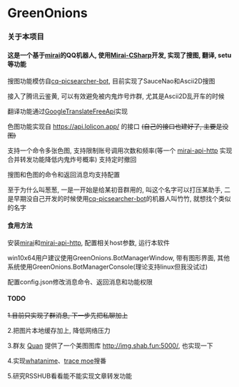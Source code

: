 # GreenOnions

### 关于本项目

#### 这是一个基于[mirai](https://github.com/mamoe/mirai)的QQ机器人, 使用[Mirai-CSharp](https://github.com/Executor-Cheng/Mirai-CSharp)开发, 实现了搜图, 翻译, setu等功能

搜图功能模仿自[cq-picsearcher-bot](https://github.com/Tsuk1ko/cq-picsearcher-bot), 目前实现了SauceNao和Ascii2D搜图

接入了腾讯云鉴黄, 可以有效避免被内鬼炸号炸群, 尤其是Ascii2D乱开车的时候

翻译功能通过[GoogleTranslateFreeApi](https://github.com/wadereye/GoogleTranslateFreeApi)实现

色图功能实现自 https://api.lolicon.app/ 的接口 ~~(自己的接口也建好了, 主要是没图)~~

支持一个命令多张色图, 支持限制账号调用次数和频率(等一个 [mirai-api-http](https://github.com/project-mirai/mirai-api-http) 实现合并转发功能降低内鬼炸号概率) 支持定时撤回

搜图和色图的命令和返回消息均支持配置

至于为什么叫葱葱, 一是一开始是给某初音群用的, 叫这个名字可以打压某助手, 二是早期没自己开发的时候使用[cq-picsearcher-bot](https://github.com/Tsuk1ko/cq-picsearcher-bot)的机器人叫竹竹, 就想找个类似的名字

#### 食用方法

安装[mirai](https://github.com/mamoe/mirai)和[mirai-api-http](https://github.com/project-mirai/mirai-api-http), 配置相关host参数, 运行本软件

win10x64用户建议使用GreenOnions.BotManagerWindow, 带有图形界面, 其他系统使用GreenOnions.BotManagerConsole(理论支持linux但我没试过)

配置config.json修改消息命令、返回消息和功能权限

#### TODO

~~1.目前只实现了群消息, 下一步先把私聊加上~~

2.把图片本地缓存加上, 降低网络压力

3.群友 [Quan](https://github.com/Quan666) 提供了一个美图图库 http://img.shab.fun:5000/, 也实现一下

4.实现[whatanime](https://trace.moe/)、[trace moe](https://trace.moe/)搜番

5.研究RSSHUB看看能不能实现文章转发功能
